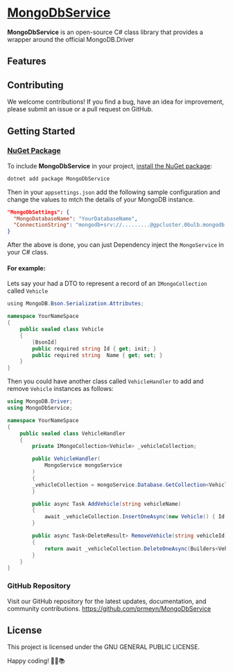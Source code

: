 # [MongoDbService](https://www.nuget.org/packages/MongoDbService)

**MongoDbService** is an open-source C# class library that provides a wrapper around the official MongoDB.Driver

## Features



## Contributing

We welcome contributions! If you find a bug, have an idea for improvement, please submit an issue or a pull request on GitHub.

## Getting Started

### [NuGet Package](https://www.nuget.org/packages/MongoDbService)

To include **MongoDbService** in your project, [install the NuGet package](https://www.nuget.org/packages/MongoDbService):

```bash
dotnet add package MongoDbService
```
Then in your `appsettings.json` add the following sample configuration and change the values to mtch the details of your MongoDB instance.
```json
"MongoDbSettings": {
  "MongoDatabaseName": "YourDatabaseName",
  "ConnectionString": "mongodb+srv://.........@gpcluster.0bulb.mongodb.net/myDatabase?retryWrites=true&w=majority"
}
```

After the above is done, you can just Dependency inject the `MongoService` in your C# class.

#### For example:
Lets say your had a DTO to represent a record of an `IMongoCollection` called `Vehicle`
```csharp
﻿using MongoDB.Bson.Serialization.Attributes;

namespace YourNameSpace
{
    public sealed class Vehicle
    {
        [BsonId]
        public required string Id { get; init; }
        public required string  Name { get; set; }
    }
}
```

Then you could have another class called `VehicleHandler` to add and remove `Vehicle` instances as follows:
```csharp
using MongoDB.Driver;
using MongoDbService;

namespace YourNameSpace
{
	public sealed class VehicleHandler
	{
		private IMongoCollection<Vehicle> _vehicleCollection;

		public VehicleHandler(
			MongoService mongoService
		)
		{
        _vehicleCollection = mongoService.Database.GetCollection<Vehicle>(nameof(Vehicle), new MongoCollectionSettings() { ReadConcern = ReadConcern.Majority, WriteConcern = WriteConcern.WMajority });
		}

		public async Task AddVehicle(string vehicleName)
		{
			await _vehicleCollection.InsertOneAsync(new Vehicle() { Id = Guid.NewGuid().ToString(), Name = vehicleName });
		}

		public async Task<DeleteResult> RemoveVehicle(string vehicleId)
		{
			return await _vehicleCollection.DeleteOneAsync(Builders<Vehicle>.Filter.Eq(v => v.Id, vehicleId));
		}
	}
}
```
### GitHub Repository
Visit our GitHub repository for the latest updates, documentation, and community contributions.
https://github.com/prmeyn/MongoDbService


## License

This project is licensed under the GNU GENERAL PUBLIC LICENSE.

Happy coding! 🚀🌐📚


